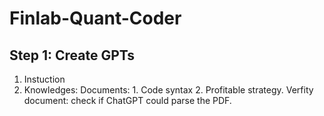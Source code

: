 # Finlab-Quant-Coder

## Step 1: Create GPTs

1. Instuction
2. Knowledges:
Documents: 1. Code syntax 2. Profitable strategy.
Verfity document: check if ChatGPT could parse the PDF.
